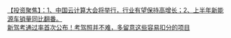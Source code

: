   
[【投资聚焦】：1、中国云计算大会将举行，行业有望保持高增长；2、上半年新能源车销量同比翻番。](http://www.dianyue.me/archives/882/gw5ub13uwlp3ozq7/)  
[新驾考通过率首次公布！考驾照并不难，多留意这些容易扣分的项目](http://www.dianyue.me/archives/721/c5fp3cj60ykbjj70/)